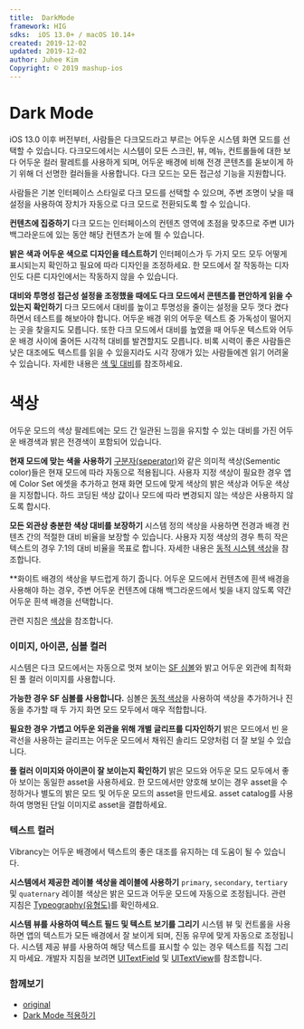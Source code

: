 ```yaml
---
title:  DarkMode
framework: HIG
sdks:  iOS 13.0+ / macOS 10.14+
created: 2019-12-02
updated: 2019-12-02
author: Juhee Kim
Copyright: © 2019 mashup-ios
---
```



# Dark Mode

iOS 13.0 이후 버전부터, 사람들은 다크모드라고 부르는 어두운 시스템 화면 모드를 선택할 수 있습니다. 다크모드에서는 시스템이 모든 스크린, 뷰, 메뉴, 컨트롤들에 대한 보다 어두운 컬러 팔레트를 사용하게 되며, 어두운 배경에 비해 전경 콘텐츠를 돋보이게 하기 위해 더 선명한 컬러들을 사용합니다. 다크 모드는 모든 접근성 기능을 지원합니다.

사람들은 기본 인터페이스 스타일로 다크 모드를 선택할 수 있으며, 주변 조명이 낮을 때 설정을 사용하여 장치가 자동으로 다크 모드로 전환되도록 할 수 있습니다.

**컨텐츠에 집중하기** 다크 모드는 인터페이스의 컨텐츠 영역에 초점을 맞추므로 주변 UI가 백그라운드에 있는 동안 해당 컨텐츠가 눈에 띌 수 있습니다.


**밝은 색과 어두운 색으로 디자인을 테스트하기** 인터페이스가 두 가지 모드 모두 어떻게 표시되는지 확인하고 필요에 따라 디자인을 조정하세요. 한 모드에서 잘 작동하는 디자인도 다른 디자인에서는 작동하지 않을 수 있습니다.


**대비와 투명성 접근성 설정을 조정했을 때에도 다크 모드에서 콘텐츠를 편안하게 읽을 수 있는지 확인하기** 다크 모드에서 대비를 높이고 투명성을 줄이는 설정을 모두 껏다 켰다하면서 테스트를 해보아야 합니다. 어두운 배경 위의 어두운 텍스트 중 가독성이 떨어지는 곳을 찾을지도 모릅니다. 또한 다크 모드에서 대비를 높였을 때 어두운 텍스트와 어두운 배경 사이에 줄어든 시각적 대비를 발견할지도 모릅니다. 비록 시력이 좋은 사람들은 낮은 대조에도 텍스트를 읽을 수 있을지라도 시각 장애가 있는 사람들에겐 읽기 어려울 수 있습니다. 자세한 내용은 [색 및 대비](https://developer.apple.com/design/human-interface-guidelines/accessibility/overview/color-and-contrast/)를 참조하세요.

# 색상

어두운 모드의 색상 팔레트에는 모드 간 일관된 느낌을 유지할 수 있는 대비를 가진 어두운 배경색과 밝은 전경색이 포함되어 있습니다.

**현재 모드에 맞는 색을 사용하기** [구분자(seperator)](https://developer.apple.com/documentation/uikit/uicolor/3173139-separator)와 같은 의미적 색상(Sementic color)들은 현재 모드에 따라 자동으로 적용됩니다. 사용자 지정 색상이 필요한 경우 앱에 Color Set 에셋을 추가하고 현재 화면 모드에 맞게 색상의 밝은 색상과 어두운 색상을 지정합니다. 하드 코딩된 색상 값이나 모드에 따라 변경되지 않는 색상은 사용하지 않도록 합시다.

**모든 외관상 충분한 색상 대비를 보장하기** 시스템 정의 색상을 사용하면 전경과 배경 컨텐츠 간의 적절한 대비 비율을 보장할 수 있습니다. 사용자 지정 색상의 경우 특히 작은 텍스트의 경우 7:1의 대비 비율을 목표로 합니다. 자세한 내용은 [동적 시스템 색상](https://developer.apple.com/design/human-interface-guidelines/ios/visual-design/color/#dynamic-system-colors)을 참조합니다.

**화이트 배경의 색상을 부드럽게 하기  줍니다. 어두운 모드에서 컨텐츠에 흰색 배경을 사용해야 하는 경우, 주변 어두운 컨텐츠에 대해 백그라운드에서 빛을 내지 않도록 약간 어두운 흰색 배경을 선택합니다. 

관련 지침은 [색상](https://developer.apple.com/design/human-interface-guidelines/ios/visual-design/color/)을 참조합니다.

### 이미지, 아이콘, 심볼 컬러

시스템은 다크 모드에서는 자동으로 멋져 보이는 [SF 심볼](https://developer.apple.com/design/human-interface-guidelines/sf-symbols/)와 밝고 어두운 외관에 최적화된 풀 컬러 이미지를 사용합니다.

**가능한 경우 SF 심볼를 사용합니다.** 심볼은 [동적 색상](https://developer.apple.com/design/human-interface-guidelines/ios/visual-design/color/#dynamic-system-colors)을 사용하여 색상을 추가하거나 진동을 추가할 때 두 가지 화면 모드 모두에서 매우 적합합니다.

**필요한 경우 가볍고 어두운 외관을 위해 개별 글리프를 디자인하기** 밝은 모드에서 빈 윤곽선을 사용하는 글리프는 어두운 모드에서 채워진 솔리드 모양처럼 더 잘 보일 수 있습니다.

**풀 컬러 이미지와 아이콘이 잘 보이는지 확인하기** 밝은 모드와 어두운 모드 모두에서 좋아 보이는 동일한 asset을 사용하세요. 한 모드에서만 양호해 보이는 경우 asset을 수정하거나 별도의 밝은 모드 및 어두운 모드의 asset을 만드세요. asset catalog를 사용하여 명명된 단일 이미지로 asset을 결합하세요.

### 텍스트 컬러

Vibrancy는 어두운 배경에서 텍스트의 좋은 대조를 유지하는 데 도움이 될 수 있습니다.

**시스템에서 제공한 레이블 색상을 레이블에 사용하기** `primary`, `secondary`, `tertiary` 및 `quaternary` 레이블 색상은 밝은 모드과 어두운 모드에 자동으로 조정됩니다. 관련 지침은 [Typeography(유형도)](https://developer.apple.com/design/human-interface-guidelines/ios/visual-design/typography/)를 확인하세요.

**시스템 뷰를 사용하여 텍스트 필드 및 텍스트 보기를 그리기** 시스템 뷰 및 컨트롤을 사용하면 앱의 텍스트가 모든 배경에서 잘 보이게 되며, 진동 유무에 맞게 자동으로 조정됩니다. 시스템 제공 뷰를 사용하여 해당 텍스트를 표시할 수 있는 경우 텍스트를 직접 그리지 마세요. 개발자 지침을 보려면 [UITextField](https://developer.apple.com/documentation/uikit/uitextfield) 및 [UITextView](https://developer.apple.com/documentation/uikit/uitextview)를 참조합니다.

### 함께보기
* [original](https://developer.apple.com/design/human-interface-guidelines/ios/visual-design/dark-mode/)
* [Dark Mode 적용하기]()

